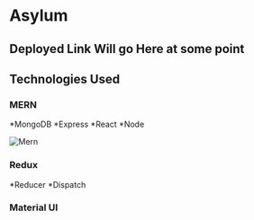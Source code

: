 # Asylum

## Deployed Link Will go Here at some point

## Technologies Used

### MERN 
*MongoDB
*Express 
*React 
*Node

![Mern](https://miro.medium.com/max/900/0*UqGyYmWCRQnjLzSk.jpg)

### Redux
*Reducer
*Dispatch

### Material UI
